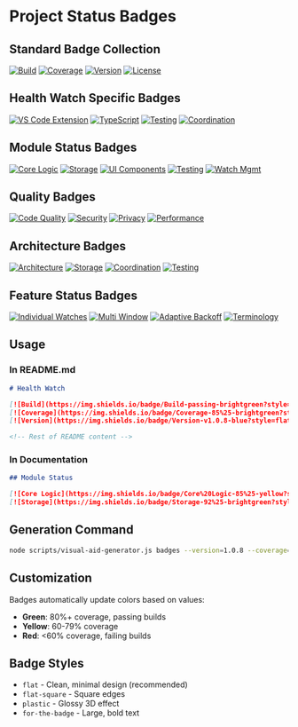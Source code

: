 # Project Status Badges

## Standard Badge Collection

[![Build](https://img.shields.io/badge/Build-passing-brightgreen?style=flat)](#build-status) [![Coverage](https://img.shields.io/badge/Coverage-85%25-brightgreen?style=flat)](#test-coverage) [![Version](https://img.shields.io/badge/Version-v1.0.8-blue?style=flat)](#version) [![License](https://img.shields.io/badge/License-MIT-green?style=flat)](#license)

## Health Watch Specific Badges

[![VS Code Extension](https://img.shields.io/badge/VS%20Code-Extension-blue?style=flat&logo=visual-studio-code)](#vscode)
[![TypeScript](https://img.shields.io/badge/TypeScript-5.0+-blue?style=flat&logo=typescript)](#typescript)
[![Testing](https://img.shields.io/badge/Vitest-Testing-yellow?style=flat&logo=vitest)](#testing)
[![Coordination](https://img.shields.io/badge/Multi--Window-Coordination-green?style=flat)](#coordination)

## Module Status Badges

[![Core Logic](https://img.shields.io/badge/Core%20Logic-85%25-yellow?style=flat)](#core)
[![Storage](https://img.shields.io/badge/Storage-92%25-brightgreen?style=flat)](#storage)
[![UI Components](https://img.shields.io/badge/UI%20Components-76%25-yellow?style=flat)](#ui)
[![Testing](https://img.shields.io/badge/Testing-68%25-red?style=flat)](#testing)
[![Watch Mgmt](https://img.shields.io/badge/Watch%20Management-95%25-brightgreen?style=flat)](#watch)

## Quality Badges

[![Code Quality](https://img.shields.io/badge/Code%20Quality-A-brightgreen?style=flat)](#quality)
[![Security](https://img.shields.io/badge/Security-Zero%20Telemetry-green?style=flat)](#security)
[![Privacy](https://img.shields.io/badge/Privacy-Local%20First-green?style=flat)](#privacy)
[![Performance](https://img.shields.io/badge/Performance-High-brightgreen?style=flat)](#performance)

## Architecture Badges

[![Architecture](https://img.shields.io/badge/Architecture-Event%20Driven-blue?style=flat)](#architecture)
[![Storage](https://img.shields.io/badge/Storage-Multi%20Backend-blue?style=flat)](#storage-arch)
[![Coordination](https://img.shields.io/badge/Coordination-Leader%20Election-blue?style=flat)](#coordination-arch)
[![Testing](https://img.shields.io/badge/Testing-Comprehensive-blue?style=flat)](#testing-arch)

## Feature Status Badges

[![Individual Watches](https://img.shields.io/badge/Individual%20Watches-✅%20Complete-brightgreen?style=flat)](#individual-watches)
[![Multi Window](https://img.shields.io/badge/Multi%20Window-✅%20Complete-brightgreen?style=flat)](#multi-window)
[![Adaptive Backoff](https://img.shields.io/badge/Adaptive%20Backoff-✅%20Complete-brightgreen?style=flat)](#adaptive-backoff)
[![Terminology](https://img.shields.io/badge/Terminology-✅%20Complete-brightgreen?style=flat)](#terminology)

## Usage

### In README.md

```markdown
# Health Watch

[![Build](https://img.shields.io/badge/Build-passing-brightgreen?style=flat)](#build-status)
[![Coverage](https://img.shields.io/badge/Coverage-85%25-brightgreen?style=flat)](#test-coverage)
[![Version](https://img.shields.io/badge/Version-v1.0.8-blue?style=flat)](#version)

<!-- Rest of README content -->
```

### In Documentation

```markdown
## Module Status

[![Core Logic](https://img.shields.io/badge/Core%20Logic-85%25-yellow?style=flat)](#core)
[![Storage](https://img.shields.io/badge/Storage-92%25-brightgreen?style=flat)](#storage)
```

## Generation Command

```bash
node scripts/visual-aid-generator.js badges --version=1.0.8 --coverage=85 --build=passing
```

## Customization

Badges automatically update colors based on values:
- **Green**: 80%+ coverage, passing builds
- **Yellow**: 60-79% coverage 
- **Red**: <60% coverage, failing builds

## Badge Styles

- `flat` - Clean, minimal design (recommended)
- `flat-square` - Square edges
- `plastic` - Glossy 3D effect
- `for-the-badge` - Large, bold text